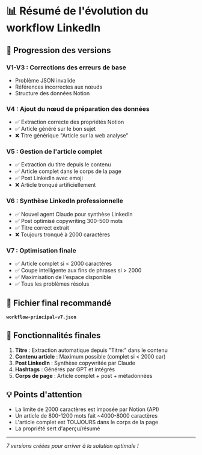 # 📊 Résumé de l'évolution du workflow LinkedIn

## 🎯 Progression des versions

### V1-V3 : Corrections des erreurs de base
- Problème JSON invalide
- Références incorrectes aux nœuds
- Structure des données Notion

### V4 : Ajout du nœud de préparation des données
- ✅ Extraction correcte des propriétés Notion
- ✅ Article généré sur le bon sujet
- ❌ Titre générique "Article sur la web analyse"

### V5 : Gestion de l'article complet
- ✅ Extraction du titre depuis le contenu
- ✅ Article complet dans le corps de la page
- ✅ Post LinkedIn avec emoji
- ❌ Article tronqué artificiellement

### V6 : Synthèse LinkedIn professionnelle
- ✅ Nouvel agent Claude pour synthèse LinkedIn
- ✅ Post optimisé copywriting 300-500 mots
- ✅ Titre correct extrait
- ❌ Toujours tronqué à 2000 caractères

### V7 : Optimisation finale
- ✅ Article complet si < 2000 caractères
- ✅ Coupe intelligente aux fins de phrases si > 2000
- ✅ Maximisation de l'espace disponible
- ✅ Tous les problèmes résolus

## 📁 Fichier final recommandé

**`workflow-principal-v7.json`**

## 🚀 Fonctionnalités finales

1. **Titre** : Extraction automatique depuis "Titre:" dans le contenu
2. **Contenu article** : Maximum possible (complet si < 2000 car)
3. **Post LinkedIn** : Synthèse copywritée par Claude
4. **Hashtags** : Générés par GPT et intégrés
5. **Corps de page** : Article complet + post + métadonnées

## 💡 Points d'attention

- La limite de 2000 caractères est imposée par Notion (API)
- Un article de 800-1200 mots fait ~4000-8000 caractères
- L'article complet est TOUJOURS dans le corps de la page
- La propriété sert d'aperçu/résumé

---

*7 versions créées pour arriver à la solution optimale !*
